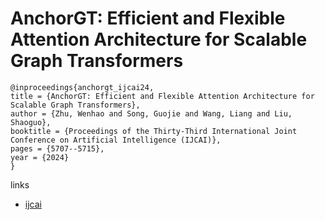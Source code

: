 # AnchorGT: Efficient and Flexible Attention Architecture for Scalable Graph Transformers

```
@inproceedings{anchorgt_ijcai24,
title = {AnchorGT: Efficient and Flexible Attention Architecture for Scalable Graph Transformers},
author = {Zhu, Wenhao and Song, Guojie and Wang, Liang and Liu, Shaoguo},
booktitle = {Proceedings of the Thirty-Third International Joint Conference on Artificial Intelligence (IJCAI)},
pages = {5707--5715},
year = {2024}
}
```

links
- [ijcai](https://www.ijcai.org/proceedings/2024/631)

